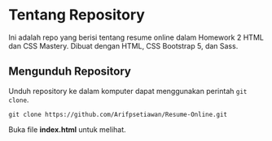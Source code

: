 # Tentang Repository
Ini adalah repo yang berisi tentang resume online dalam Homework 2 HTML dan CSS Mastery. Dibuat dengan HTML, CSS Bootstrap 5, dan Sass.

## Mengunduh Repository
Unduh repository ke dalam komputer dapat menggunakan perintah `git clone`.
```
git clone https://github.com/Arifpsetiawan/Resume-Online.git
```
Buka file **index.html** untuk melihat.
